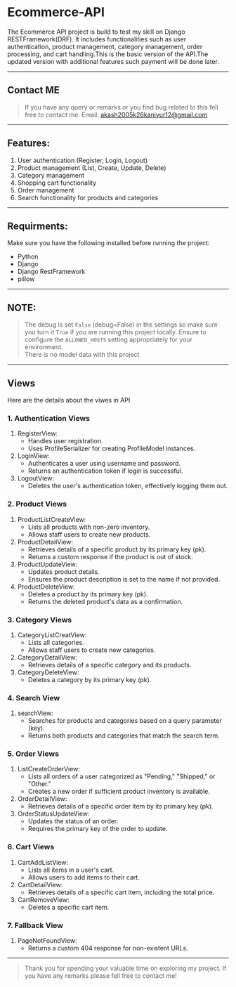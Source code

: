 # Ecommerce-API

The Ecommerce API project is build to test my skill on Django RESTFramework(DRF). It includes functionalities such as user authentication, product management, category management, order processing, and cart handling.This is the basic version of the API.The updated version with additional features such payment will be done later.

---

## **Contact ME**
>If you have any query or remarks or you find bug related to this fell free to contact  me.
>Email: [akash2005k26kaniyur12@gmail.com](mailto:akash2005k26kaniyur12@gmail.com)

---

## **Features:**
1. User authentication (Register, Login, Logout)
2. Product management (List, Create, Update, Delete)
3. Category management
4. Shopping cart functionality
5. Order management
6. Search functionality for products and categories

---

## **Requirments:**
Make sure you have the following installed before running the project:
- Python 
- Django
- Django RestFramework
- pillow

---

## **NOTE:**
>The debug is set `False` (debug=False) in the settings so make sure you turn it `True` if you are running this project locally.
>Ensure to configure the `ALLOWED_HOSTS` setting appropriately for your environment.  
>There is no model data with this project

---

## **Views**
Here are the details about the viwes in API

### 1. Authentication Views
  1. RegisterView:
      - Handles user registration.
      - Uses ProfileSerializer for creating ProfileModel instances.
  2. LoginView:
      - Authenticates a user using username and password.
      - Returns an authentication token if login is successful.
  3. LogoutView:
      - Deletes the user's authentication token, effectively logging them out.
### 2. Product Views
  1. ProductListCreateView:
      - Lists all products with non-zero inventory.
      - Allows staff users to create new products.
  2. ProductDetailView:
      - Retrieves details of a specific product by its primary key (pk).
      - Returns a custom response if the product is out of stock.
  3. ProductUpdateView:
      - Updates product details.
      - Ensures the product description is set to the name if not provided.
  4. ProductDeleteView:
      - Deletes a product by its primary key (pk).
      - Returns the deleted product's data as a confirmation.
### 3. Category Views
  1. CategoryListCreatView:
      - Lists all categories.
      - Allows staff users to create new categories.
  2. CategoryDetailView:
      - Retrieves details of a specific category and its products.
  3. CategoryDeleteView:
      - Deletes a category by its primary key (pk).
### 4. Search View
  1. searchView:
      - Searches for products and categories based on a query parameter (key).
      - Returns both products and categories that match the search term.
### 5. Order Views
  1. ListCreateOrderView:
      - Lists all orders of a user categorized as "Pending," "Shipped," or "Other."
      - Creates a new order if sufficient product inventory is available.
  2. OrderDetailView:
      - Retrieves details of a specific order item by its primary key (pk).
  3. OrderStatusUpdateView:
      - Updates the status of an order.
      - Requires the primary key of the order to update.
### 6. Cart Views
  1. CartAddListView:
      - Lists all items in a user's cart.
      - Allows users to add items to their cart.
  2. CartDetailView:
      - Retrieves details of a specific cart item, including the total price.
  3. CartRemoveView:
      - Deletes a specific cart item.
### 7. Fallback View
  1. PageNotFoundView:
      - Returns a custom 404 response for non-existent URLs.

---

>Thank you for spending your valuable time on exploring my project.
>If you have any remarks please fell free to contact me!
